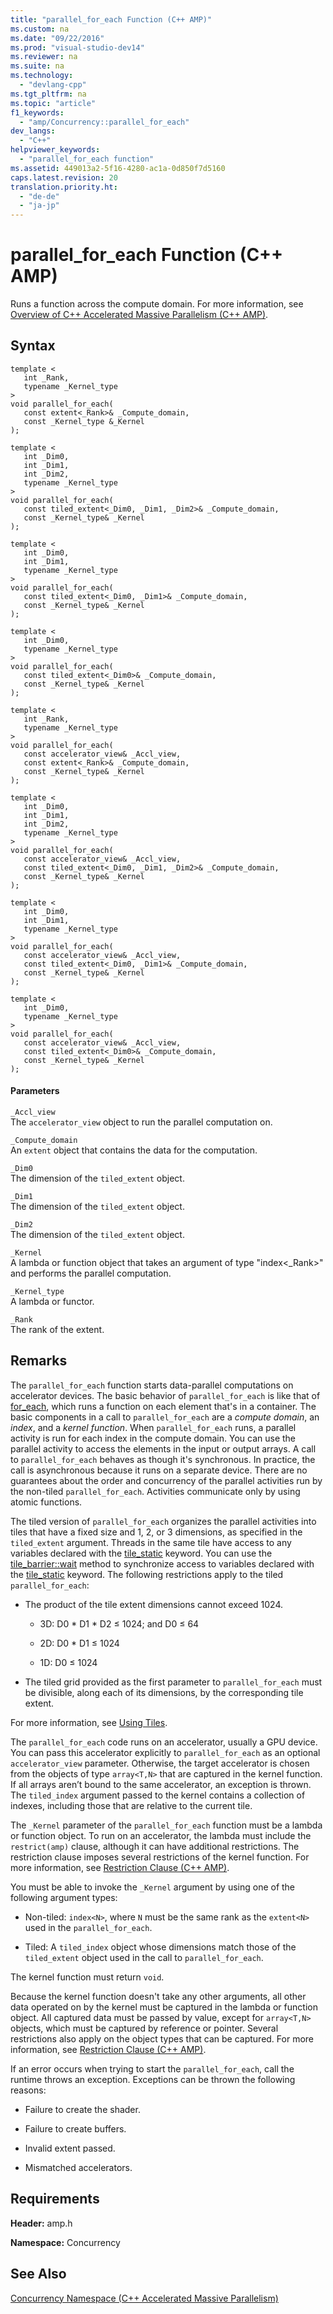 ```yaml
---
title: "parallel_for_each Function (C++ AMP)"
ms.custom: na
ms.date: "09/22/2016"
ms.prod: "visual-studio-dev14"
ms.reviewer: na
ms.suite: na
ms.technology: 
  - "devlang-cpp"
ms.tgt_pltfrm: na
ms.topic: "article"
f1_keywords: 
  - "amp/Concurrency::parallel_for_each"
dev_langs: 
  - "C++"
helpviewer_keywords: 
  - "parallel_for_each function"
ms.assetid: 449013a2-5f16-4280-ac1a-0d850f7d5160
caps.latest.revision: 20
translation.priority.ht: 
  - "de-de"
  - "ja-jp"
---
```

# parallel_for_each Function (C++ AMP)
Runs a function across the compute domain. For more information, see [Overview of C++ Accelerated Massive Parallelism (C++ AMP)](../VS_csharp/c---amp-overview.md).  
  
## Syntax  
  
```  
template <  
   int _Rank,  
   typename _Kernel_type  
>  
void parallel_for_each(  
   const extent<_Rank>& _Compute_domain,  
   const _Kernel_type &_Kernel  
);  
  
template <  
   int _Dim0,  
   int _Dim1,  
   int _Dim2,  
   typename _Kernel_type  
>  
void parallel_for_each(  
   const tiled_extent<_Dim0, _Dim1, _Dim2>& _Compute_domain,  
   const _Kernel_type& _Kernel  
);  
  
template <  
   int _Dim0,  
   int _Dim1,  
   typename _Kernel_type  
>  
void parallel_for_each(  
   const tiled_extent<_Dim0, _Dim1>& _Compute_domain,  
   const _Kernel_type& _Kernel  
);  
  
template <  
   int _Dim0,  
   typename _Kernel_type  
>  
void parallel_for_each(  
   const tiled_extent<_Dim0>& _Compute_domain,  
   const _Kernel_type& _Kernel  
);  
  
template <  
   int _Rank,  
   typename _Kernel_type  
>  
void parallel_for_each(  
   const accelerator_view& _Accl_view,  
   const extent<_Rank>& _Compute_domain,  
   const _Kernel_type& _Kernel  
);  
  
template <  
   int _Dim0,  
   int _Dim1,  
   int _Dim2,  
   typename _Kernel_type  
>  
void parallel_for_each(  
   const accelerator_view& _Accl_view,  
   const tiled_extent<_Dim0, _Dim1, _Dim2>& _Compute_domain,  
   const _Kernel_type& _Kernel  
);  
  
template <  
   int _Dim0,  
   int _Dim1,  
   typename _Kernel_type  
>  
void parallel_for_each(  
   const accelerator_view& _Accl_view,  
   const tiled_extent<_Dim0, _Dim1>& _Compute_domain,  
   const _Kernel_type& _Kernel  
);  
  
template <  
   int _Dim0,  
   typename _Kernel_type  
>  
void parallel_for_each(  
   const accelerator_view& _Accl_view,  
   const tiled_extent<_Dim0>& _Compute_domain,  
   const _Kernel_type& _Kernel  
);  
```  
  
#### Parameters  
 `_Accl_view`  
 The `accelerator_view` object to run the parallel computation on.  
  
 `_Compute_domain`  
 An `extent` object that contains the data for the computation.  
  
 `_Dim0`  
 The dimension of the `tiled_extent` object.  
  
 `_Dim1`  
 The dimension of the `tiled_extent` object.  
  
 `_Dim2`  
 The dimension of the `tiled_extent` object.  
  
 `_Kernel`  
 A lambda or function object that takes an argument of type "index<_Rank>" and performs the parallel computation.  
  
 `_Kernel_type`  
 A lambda or functor.  
  
 `_Rank`  
 The rank of the extent.  
  
## Remarks  
 The `parallel_for_each` function starts data-parallel computations on accelerator devices. The basic behavior of `parallel_for_each` is like that of [for_each](../Topic/for_each.md), which runs a function on each element that's in a container. The basic components in a call to `parallel_for_each` are a *compute domain*, an *index*, and a *kernel function*. When `parallel_for_each` runs, a parallel activity is run for each index in the compute domain. You can use the parallel activity to access the elements in the input or output arrays. A call to `parallel_for_each` behaves as though it's synchronous. In practice, the call is asynchronous because it runs on a separate device. There are no guarantees about the order and concurrency of the parallel activities run by the non-tiled `parallel_for_each`. Activities communicate only by using atomic functions.  
  
 The tiled version of `parallel_for_each` organizes the parallel activities into tiles that have a fixed size and 1, 2, or 3 dimensions, as specified in the `tiled_extent` argument. Threads in the same tile have access to any variables declared with the [tile_static](../VS_csharp/tile_static-keyword.md) keyword. You can use the [tile_barrier::wait](../VS_csharp/tile_barrier--wait-method.md) method to synchronize access to variables declared with the [tile_static](../VS_csharp/tile_static-keyword.md) keyword. The following restrictions apply to the tiled `parallel_for_each`:  
  
-   The product of the tile extent dimensions cannot exceed 1024.  
  
    -   3D:  D0 * D1 \* D2 ≤ 1024; and D0 ≤ 64  
  
    -   2D:  D0 * D1 ≤ 1024  
  
    -   1D:  D0 ≤ 1024  
  
-   The tiled grid provided as the first parameter to `parallel_for_each` must be divisible, along each of its dimensions, by the corresponding tile extent.  
  
 For more information, see [Using Tiles](../VS_csharp/using-tiles.md).  
  
 The `parallel_for_each` code runs on an accelerator, usually a GPU device. You can pass this accelerator explicitly to `parallel_for_each` as an optional `accelerator_view` parameter. Otherwise, the target accelerator is chosen from the objects of type `array<T,N>` that are captured in the kernel function. If all arrays aren’t bound to the same accelerator, an exception is thrown. The `tiled_index` argument passed to the kernel contains a collection of indexes, including those that are relative to the current tile.  
  
 The `_Kernel` parameter of the `parallel_for_each` function must be a lambda or function object. To run on an accelerator, the lambda must include the `restrict(amp)` clause, although it can have additional restrictions. The restriction clause imposes several restrictions of the kernel function. For more information, see [Restriction Clause (C++ AMP)](../VS_csharp/restrict--c---amp-.md).  
  
 You must be able to invoke the `_Kernel` argument by using one of the following argument types:  
  
-   Non-tiled: `index<N>`, where `N` must be the same rank as the `extent<N>` used in the `parallel_for_each`.  
  
-   Tiled: A `tiled_index` object whose dimensions match those of the `tiled_extent` object used in the call to `parallel_for_each`.  
  
 The kernel function must return `void`.  
  
 Because the kernel function doesn't take any other arguments, all other data operated on by the kernel must be captured in the lambda or function object. All captured data must be passed by value, except for `array<T,N>` objects, which must be captured by reference or pointer. Several restrictions also apply on the object types that can be captured. For more information, see [Restriction Clause (C++ AMP)](../VS_csharp/restrict--c---amp-.md).  
  
 If an error occurs when trying to start the `parallel_for_each`, call the runtime throws an exception.  Exceptions can be thrown the following reasons:  
  
-   Failure to create the shader.  
  
-   Failure to create buffers.  
  
-   Invalid extent passed.  
  
-   Mismatched accelerators.  
  
## Requirements  
 **Header:** amp.h  
  
 **Namespace:** Concurrency  
  
## See Also  
 [Concurrency Namespace (C++ Accelerated Massive Parallelism)](../VS_csharp/concurrency-namespace--c---amp-.md)